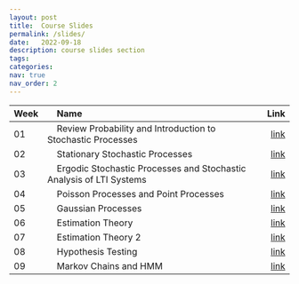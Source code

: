 ```yaml
---
layout: post
title:  Course Slides
permalink: /slides/
date:   2022-09-18
description: course slides section
tags:
categories:
nav: true
nav_order: 2
---
```

| Week | &nbsp; &nbsp; Name                                                        | Link                                                                                     |
| :---- | :--------------------------------------------------------------------- | -----------------------------------------------------------------------------------------------------: |
| 01   | &nbsp; &nbsp; Review Probability and Introduction to Stochastic Processes &nbsp; &nbsp; | <a href='/assets/Fall2023/pdf/slides/Fall-2022-SP_Week_01_Review_Probability_Intro_SP_v2.pdf'>link</a> |
| 02   | &nbsp; &nbsp; Stationary Stochastic Processes &nbsp; &nbsp; | <a href='/assets/Fall2023/pdf/slides/Fall-2022-SP_Week_02_SSS_WSS_v3.pdf'>link</a> |
| 03   | &nbsp; &nbsp; Ergodic Stochastic Processes and Stochastic Analysis of LTI Systems &nbsp; &nbsp; | <a href='/assets/Fall2023/pdf/slides/Fall-2022-SP_Week_03_ESP_SLTI_PS_v2_3.pdf'>link</a> |
| 04   | &nbsp; &nbsp; Poisson Processes and Point Processes &nbsp; &nbsp; | <a href='/assets/Fall2023/pdf/slides/Fall-2022-SP-Week_04_PP_PP_v2.pdf'>link</a> |
| 05   | &nbsp; &nbsp; Gaussian Processes &nbsp; &nbsp; | <a href='/assets/Fall2023/pdf/slides/Fall-2022-SP_GP_Week05_v2.pdf'>link</a> |
| 06   | &nbsp; &nbsp; Estimation Theory &nbsp; &nbsp; | <a href='/assets/Fall2023/pdf/slides/Fall-2022_SP_ET_Week06_v2.pdf'>link</a> |
| 07   | &nbsp; &nbsp; Estimation Theory 2 &nbsp; &nbsp; | <a href='/assets/Fall2023/pdf/slides/Fall-2022_SP_ET_Week07_v2.pdf'>link</a> |
| 08   | &nbsp; &nbsp; Hypothesis Testing &nbsp; &nbsp; | <a href='/assets/Fall2023/pdf/slides/Fall-2022_SP_HT_Week08_v2.pptx.pdf'>link</a> |
| 09   | &nbsp; &nbsp; Markov Chains and HMM &nbsp; &nbsp; | <a href='/assets/Fall2023/pdf/slides/Fall-2022-MC-HMM-Week09-v2.pdf'>link</a> |
